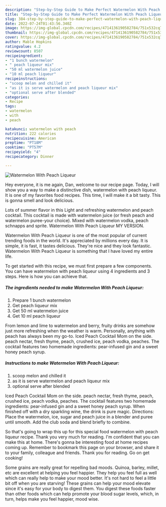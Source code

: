 ```yaml
---
description: "Step-by-Step Guide to Make Perfect Watermelon With Peach Liqueur"
title: "Step-by-Step Guide to Make Perfect Watermelon With Peach Liqueur"
slug: 384-step-by-step-guide-to-make-perfect-watermelon-with-peach-liqueur
date: 2022-07-24T01:43:56.340Z
image: https://img-global.cpcdn.com/recipes/4714136190582784/751x532cq70/watermelon-with-peach-liqueur-recipe-main-photo.jpg
thumbnail: https://img-global.cpcdn.com/recipes/4714136190582784/751x532cq70/watermelon-with-peach-liqueur-recipe-main-photo.jpg
cover: https://img-global.cpcdn.com/recipes/4714136190582784/751x532cq70/watermelon-with-peach-liqueur-recipe-main-photo.jpg
author: Mable Hopkins
ratingvalue: 4.2
reviewcount: 8507
recipeingredient:
- "1 bunch watermelon"
- " peach liqueur mix"
- "50 ml watermelon juice"
- "10 ml peach liqueur"
recipeinstructions:
- "scoop melon and chilled it"
- "as it is serve watermelon and peach liqueur mix"
- "optional serve after blended"
categories:
- Recipe
tags:
- watermelon
- with
- peach

katakunci: watermelon with peach 
nutrition: 222 calories
recipecuisine: American
preptime: "PT18M"
cooktime: "PT57M"
recipeyield: "4"
recipecategory: Dinner

---
```



![Watermelon With Peach Liqueur](https://img-global.cpcdn.com/recipes/4714136190582784/751x532cq70/watermelon-with-peach-liqueur-recipe-main-photo.jpg)

Hey everyone, it is me again, Dan, welcome to our recipe page. Today, I will show you a way to make a distinctive dish, watermelon with peach liqueur. It is one of my favorites food recipes. This time, I will make it a bit tasty. This is gonna smell and look delicious.

Lots of summer flavor in this Light and refreshing watermelon and peach cocktail. This cocktail is made with watermelon juice (or fresh peach and watermelon puree-your choice). Mixed with watermelon vodka, peach schnapps and sprite. Watermelon With Peach Liqueur MY VERSION.

Watermelon With Peach Liqueur is one of the most popular of current trending foods in the world. It's appreciated by millions every day. It is simple, it is fast, it tastes delicious. They're nice and they look fantastic. Watermelon With Peach Liqueur is something that I have loved my entire life.


To get started with this recipe, we must first prepare a few components. You can have watermelon with peach liqueur using 4 ingredients and 3 steps. Here is how you can achieve that.

<!--inarticleads1-->

##### The ingredients needed to make Watermelon With Peach Liqueur:

1. Prepare 1 bunch watermelon
1. Get  peach liqueur mix
1. Get 50 ml watermelon juice
1. Get 10 ml peach liqueur


From lemon and lime to watermelon and berry, fruity drinks are somehow just more refreshing when the weather is warm. Personally, anything with peach has always been my go-to. Iced Peach Cocktail Mom on the side. peach nectar, fresh thyme, peach, crushed ice, peach vodka, peaches. The cocktail features two homemade ingredients: pear-infused gin and a sweet honey peach syrup. 

<!--inarticleads2-->

##### Instructions to make Watermelon With Peach Liqueur:

1. scoop melon and chilled it
1. as it is serve watermelon and peach liqueur mix
1. optional serve after blended


Iced Peach Cocktail Mom on the side. peach nectar, fresh thyme, peach, crushed ice, peach vodka, peaches. The cocktail features two homemade ingredients: pear-infused gin and a sweet honey peach syrup. When finished off with a dry sparkling wine, the drink is pure magic. Directions: Place the watermelon, ice, sugar and peach juice in a blender and puree until smooth. Add the club soda and blend briefly to combine. 

So that's going to wrap this up for this special food watermelon with peach liqueur recipe. Thank you very much for reading. I'm confident that you can make this at home. There's gonna be interesting food at home recipes coming up. Remember to bookmark this page on your browser, and share it to your family, colleague and friends. Thank you for reading. Go on get cooking!

Some grains are really great for repelling bad moods. Quinoa, barley, millet, etc are excellent at helping you feel happier. They help you feel full as well which can really help to make your mood better. It's not hard to feel a little bit off when you are starving! These grains can help your mood elevate since it's easy for your body to digest them. You digest these foods faster than other foods which can help promote your blood sugar levels, which, in turn, helps make you feel happier, mood wise.
